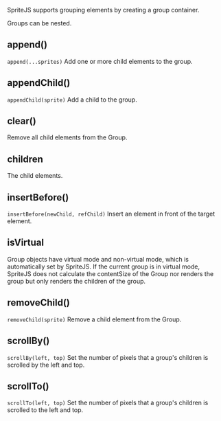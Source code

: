 SpriteJS supports grouping elements by creating a group container.

Groups can be nested.

## append()

`append(...sprites)` Add one or more child elements to the group.

## appendChild()

`appendChild(sprite)` Add a child to the group.

## clear()

Remove all child elements from the Group.

## children

The child elements.

## insertBefore()

`insertBefore(newChild, refChild)` Insert an element in front of the target element.

## isVirtual

Group objects have virtual mode and non-virtual mode, which is automatically set by SpriteJS. If the current group is in virtual mode, SpriteJS does not calculate the contentSize of the Group nor renders the group but only renders the children of the group.

## removeChild()

`removeChild(sprite)` Remove a child element from the Group.

## scrollBy()

`scrollBy(left, top)` Set the number of pixels that a group's children is scrolled by the left and top.

## scrollTo()

`scrollTo(left, top)` Set the number of pixels that a group's children is scrolled to the left and top.
